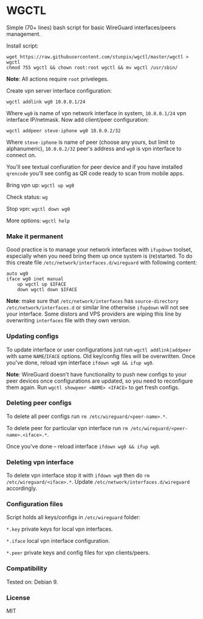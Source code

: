 # WGCTL

Simple (70+ lines) bash script for basic WireGuard interfaces/peers management.

Install script:
```
wget https://raw.githubusercontent.com/stunpix/wgctl/master/wgctl > wgctl
chmod 755 wgctl && chown root:root wgctl && mv wgctl /usr/sbin/
```

**Note**: All actions require `root` priveleges.

Create vpn server interface configuration:

`wgctl addlink wg0 10.0.0.1/24`

Where `wg0` is name of vpn network interface in system, `10.0.0.1/24` vpn interface IP/netmask. Now add client/peer configuration:

`wgctl addpeer steve-iphone wg0 10.0.0.2/32`

Where `steve-iphone` is name of peer (choose any yours, but limit to alphanumeric), `10.0.0.2/32` peer's address and `wg0` is vpn interface to connect on.

You'll see textual confiuration for peer device and if you have installed `qrencode` you'll see config as QR code ready to scan from mobile apps.

Bring vpn up: `wgctl up wg0`

Check status: `wg`

Stop vpn: `wgctl down wg0`

More options: `wgctl help`

### Make it permanent

Good practice is to manage your network interfaces with `ifupdown` toolset, especially when you need bring them up once system is (re)started. To do this create file `/etc/network/interfaces.d/wireguard` with following content:

```
auto wg0
iface wg0 inet manual
	up wgctl up $IFACE
	down wgctl down $IFACE
```

**Note**: make sure that `/etc/network/interfaces` has `source-directory /etc/network/interfaces.d` or similar line otherwise `ifupdown` will not see your interface. Some distors and VPS providers are wiping this line by overwriting `interfaces` file with they own version.

### Updating configs

To update interface or user configurations just run `wgctl addlink|addpeer` with same `NAME`/`IFACE` options. Old key/config files will be overwritten. Once you've done, reload vpn interface `ifdown wg0 && ifup wg0`.

**Note**: WireGuard doesn't have functionality to push new configs to your peer devices once configurations are updated, so you need to reconfigure them again. Run `wgctl showpeer <NAME> <IFACE>` to get fresh configs.

### Deleting peer configs

To delete all peer configs run `rm /etc/wireguard/<peer-name>.*`.

To delete peer for particular vpn interface run `rm /etc/wireguard/<peer-name>.<iface>.*`.

Once you've done – reload interface `ifdown wg0 && ifup wg0`.

### Deleting vpn interface

To delete vpn interface stop it with `ifdown wg0` then do `rm /etc/wireguard/<iface>.*`. Update `/etc/network/interfaces.d/wireguard` accordingly.

### Configuration files

Script holds all keys/configs in `/etc/wireguard` folder:

`*.key` private keys for local vpn interfaces.

`*.iface` local vpn interface configuration.

`*.peer` private keys and config files for vpn clients/peers.

### Compatibility

Tested on: Debian 9.

### License

MIT

